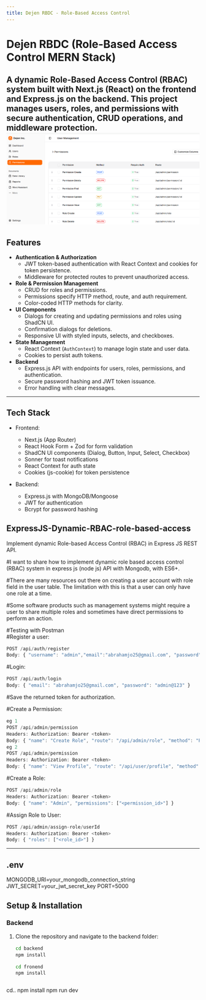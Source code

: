 ```yaml
---
title: Dejen RBDC - Role-Based Access Control
---
```


# Dejen RBDC (Role-Based Access Control MERN Stack)

A dynamic **Role-Based Access Control (RBAC)** system built with **Next.js** (React) on the frontend and **Express.js** on the backend. This project manages users, roles, and permissions with secure authentication, CRUD operations, and middleware protection.
![alt text](image.png)
---

## Features

- **Authentication & Authorization**
  - JWT token-based authentication with React Context and cookies for token persistence.
  - Middleware for protected routes to prevent unauthorized access.
- **Role & Permission Management**
  - CRUD for roles and permissions.
  - Permissions specify HTTP method, route, and auth requirement.
  - Color-coded HTTP methods for clarity.
- **UI Components**
  - Dialogs for creating and updating permissions and roles using ShadCN UI.
  - Confirmation dialogs for deletions.
  - Responsive UI with styled inputs, selects, and checkboxes.
- **State Management**
  - React Context (`AuthContext`) to manage login state and user data.
  - Cookies to persist auth tokens.
- **Backend**
  - Express.js API with endpoints for users, roles, permissions, and authentication.
  - Secure password hashing and JWT token issuance.
  - Error handling with clear messages.

---

## Tech Stack

- Frontend:
  - Next.js (App Router)
  - React Hook Form + Zod for form validation
  - ShadCN UI components (Dialog, Button, Input, Select, Checkbox)
  - Sonner for toast notifications
  - React Context for auth state
  - Cookies (js-cookie) for token persistence

- Backend:
  - Express.js with MongoDB/Mongoose
  - JWT for authentication
  - Bcrypt for password hashing

## ExpressJS-Dynamic-RBAC-role-based-access
Implement dynamic Role-based Access Control (RBAC) in Express JS REST API.

#I want to share how to implement dynamic role based access control (RBAC) system in express js (node js) API with Mongodb, with ES6+.

#There are many resources out there on creating a user account with role field in the user table. The limitation with this is that a user can only have one role at a time.

#Some software products such as management systems might require a user to share multiple roles and sometimes have direct permissions to perform an action.

#Testing with Postman  
#Register a user:  

 ```js
POST /api/auth/register  
Body: { "username": "admin","email":"abrahamjo25@gmail.com", "password": "admin@123" }  
```

#Login:  
```js
POST /api/auth/login  
Body: { "email": "abrahamjo25@gmail.com", "password": "admin@123" }
``` 
#Save the returned token for authorization.  

#Create a Permission:  

```js
eg 1
POST /api/admin/permission  
Headers: Authorization: Bearer <token>  
Body: { "name": "Create Role", "route": "/api/admin/role", "method": "POST" }
eg 2
POST /api/admin/permission  
Headers: Authorization: Bearer <token>  
Body: { "name": "View Profile", "route": "/api/user/profile", "method": "GET" }
```
#Create a Role:  
 ```js
POST /api/admin/role  
Headers: Authorization: Bearer <token>  
Body: { "name": "Admin", "permissions": ["<permission_id>"] }  
```
#Assign Role to User:  
```js
POST /api/admin/assign-role/userId  
Headers: Authorization: Bearer <token>  
Body: { "roles": ["<role_id>"] }
```


---
## .env
MONGODB_URI=your_mongodb_connection_string
JWT_SECRET=your_jwt_secret_key
PORT=5000


## Setup & Installation

### Backend

1. Clone the repository and navigate to the backend folder:

   ```bash
   cd backend
   npm install
   ```

   ```bash
   cd fronend
   npm install
   ```

   ```bash
  cd.. 
  npm install
  npm run dev
   ```
